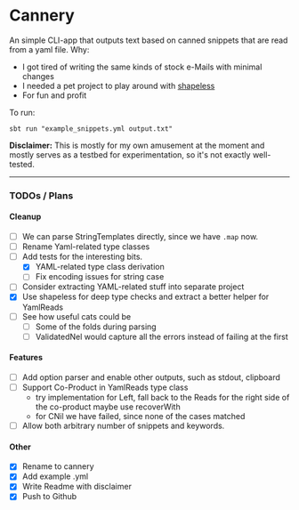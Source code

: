 # Cannery


An simple CLI-app that outputs text based on canned snippets that are read from a yaml file.
Why:
* I got tired of writing the same kinds of stock e-Mails with minimal changes
* I needed a pet project to play around with [shapeless](https://github.com/milessabin/shapeless)
* For fun and profit

To run:
```
sbt run "example_snippets.yml output.txt"
```

**Disclaimer:**
This is mostly for my own amusement at the moment and mostly serves as a testbed for experimentation, so it's not exactly well-tested.

---
### TODOs / Plans

#### Cleanup
- [ ] We can parse StringTemplates directly, since we have `.map` now.
- [ ] Rename Yaml-related type classes
- [ ] Add tests for the interesting bits.
    - [X] YAML-related type class derivation
    - [ ] Fix encoding issues for string case
- [ ] Consider extracting YAML-related stuff into separate project
- [X] Use shapeless for deep type checks and extract a better helper for YamlReads
- [ ] See how useful cats could be
    - [ ] Some of the folds during parsing
    - [ ] ValidatedNel would capture all the errors instead of failing at the first

#### Features
- [ ] Add option parser and enable other outputs, such as stdout, clipboard
- [ ] Support Co-Product in YamlReads type class
    * try implementation for Left, fall back to the Reads for the right side of the co-product maybe use recoverWith
    * for CNil we have failed, since none of the cases matched
- [ ] Allow both arbitrary number of snippets and keywords.

#### Other

- [x] Rename to cannery
- [x] Add example .yml
- [x] Write Readme with disclaimer
- [x] Push to Github
